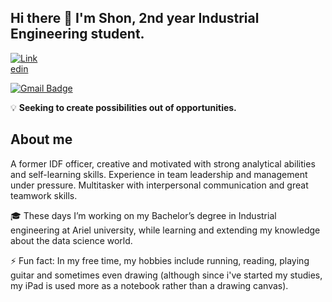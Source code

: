 ## Hi there 👋 I'm Shon, 2nd year Industrial Engineering student.

<p dir="auto"><a href="https://www.linkedin.com/in/shonshchori/" rel="nofollow"><img src="https://img.shields.io/badge/-LinkedIn-blue?style=plastic&amp;logo=Linkedin&amp;logoColor=white&amp" alt="Linkedin" data-canonical-src="https://img.shields.io/badge/-LinkedIn-blue?style=flat&amp;logo=Linkedin&amp;logoColor=white&amp;link=https://www.linkedin.com/in/shonshchori/" style="max-width: 10%;"></a>
  
 [![Gmail Badge](https://img.shields.io/badge/-sshchori100@gmail.com-grey?style=plastic&logo=Gmail&logoColor=red&link=mailto:sshchori100@gmail.com)](mailto:sshchori100@gmail.com)
  
  :bulb: **Seeking to create possibilities out of opportunities.**

## About me

A former IDF officer, creative and motivated with strong analytical abilities and self-learning skills. Experience in team leadership and management under pressure. Multitasker with interpersonal communication and great teamwork skills.

:mortar_board: These days I’m working on my Bachelor’s degree in Industrial engineering at Ariel university, while learning and extending my knowledge about the data science world.

⚡ Fun fact: In my free time, my hobbies include running, reading, playing guitar and sometimes even drawing (although since i've started my studies, my iPad is used more as a notebook rather than a drawing canvas).
  
